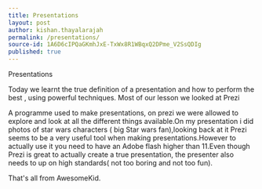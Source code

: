 ```yaml
---
title: Presentations
layout: post
author: kishan.thayalarajah
permalink: /presentations/
source-id: 1A6D6cIPQaGKmhJxE-TxWx8R1WBqxQ2DPme_V2SsQDIg
published: true
---
```

Presentations

Today we learnt the true definition of a presentation and how to perform the best , using powerful techniques. Most of our lesson we looked at Prezi 

A programme used to make presentations, on prezi we were allowed to explore and look at all the different things available.On my presentation i did photos of star wars characters ( big Star wars fan),looking back at it Prezi seems to be a very useful tool when making presentations.However to actually use it you need to have an Adobe flash higher than 11.Even though Prezi is great  to actually create a true presentation, the presenter also needs to up on high standards( not too boring and not too fun).

That's all from AwesomeKid.

